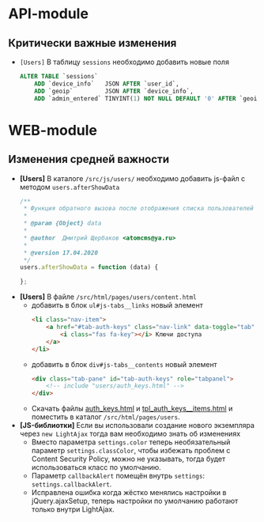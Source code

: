 # API-module

## Критически важные изменения
- `[Users]` В таблицу `sessions` необходимо добавить новые поля
  ```sql
  ALTER TABLE `sessions`
      ADD `device_info`   JSON AFTER `user_id`,
      ADD `geoip`         JSON AFTER `device_info`,
      ADD `admin_entered` TINYINT(1) NOT NULL DEFAULT '0' AFTER `geoip`;
  ```

# WEB-module

## Изменения средней важности
- **[Users]** В каталоге `/src/js/users/` необходимо добавить js-файл с методом `users.afterShowData`
  ```javascript
  /**
   * Функция обратного вызова после отображения списка пользователей
   *
   * @param {Object} data
   *
   * @author  Дмитрий Щербаков <atomcms@ya.ru>
   *
   * @version 17.04.2020
   */
  users.afterShowData = function (data) {

  };
  ```
- **[Users]** В файле `/src/html/pages/users/content.html`
  - добавить в блок `ul#js-tabs__links` новый элемент
    ```html
    <li class="nav-item">
        <a href="#tab-auth-keys" class="nav-link" data-toggle="tab" data-target="#tab-auth-keys">
            <i class="fas fa-key"></i> Ключи доступа
        </a>
    </li>
    ```
  - добавить в блок `div#js-tabs__contents` новый элемент
    ```html
    <div class="tab-pane" id="tab-auth-keys" role="tabpanel">
        <!-- include "users/auth_keys.html" -->
    </div>
    ```
  - Скачать файлы [auth_keys.html](https://github.com/Lemurro/client-metronic/blob/v1.9.0/src/html/pages/users/auth_keys.html) и  [tpl_auth_keys__items.html](https://github.com/Lemurro/client-metronic/blob/v1.9.0/src/html/pages/users/tpl_auth_keys__items.html) и поместить в каталог `/src/html/pages/users`.
- **[JS-библиотки]** Если вы использовали создание нового экземпляра через `new LightAjax` тогда вам необходимо знать об изменениях
  - Вместо параметра `settings.color` теперь необязательный параметр `settings.classColor`, чтобы избежать проблем с Content Security Policy, можно не указывать, тогда будет использоваться класс по умолчанию.
  - Параметр `callbackAlert` помещён внутрь `settings`: `settings.callbackAlert`.
  - Исправлена ошибка когда жёстко менялись настройки в jQuery.ajaxSetup, теперь настройки по умолчанию работают только внутри LightAjax.